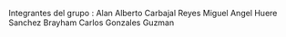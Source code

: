 Integrantes del grupo : 
Alan Alberto Carbajal Reyes
Miguel Angel Huere Sanchez
Brayham Carlos Gonzales Guzman

